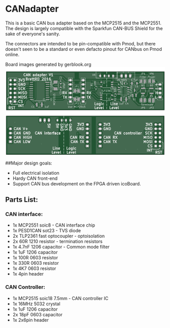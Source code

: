 # CANadapter

This is a basic CAN bus adapter based on the MCP2515 and the MCP2551.
The design is largely compatible with the Sparkfun CAN-BUS Shield for the sake of everyone's sanity.

The connectors are intended to be pin-compatible with Pmod, but there doesn't seen to be a standard or even defacto pinout for CANbus on Pmod online.

Board images generated by gerblook.org
![Board Front](https://github.com/BrettRD/CANadapter/blob/master/PNG/top.png "Board Front")
![Board Rear](https://github.com/BrettRD/CANadapter/blob/master/PNG/bottom.png "Board Rear")

##Major design goals:
* Full electrical isolation
* Hardy CAN front-end
* Support CAN bus development on the FPGA driven icoBoard.

## Parts List:
### CAN interface:
* 1x MCP2551 soic8 - CAN interface chip
* 1x PESD1CAN sot23 - TVS diode
* 2x TLP2361 fast optocoupler - optoisolation
* 2x 60R 1210 resistor - termination resistors
* 1x 4.7nF 1206 capacitor - Common mode filter
* 1x 1uF 1206 capacitor
* 1x 100R 0603 resistor
* 1x 330R 0603 resistor
* 1x 4K7 0603 resistor
* 1x 4pin header

### CAN Controller:
* 1x MCP2515 soic18 7.5mm - CAN controller IC
* 1x 16MHz 5032 crystal
* 1x 1uF 1206 capacitor
* 2x 18pF 0603 capacitor
* 1x 2x6pin header




